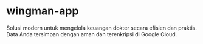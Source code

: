 # wingman-app
Solusi modern untuk mengelola keuangan dokter secara efisien dan praktis. Data Anda tersimpan dengan aman dan terenkripsi di Google Cloud.
